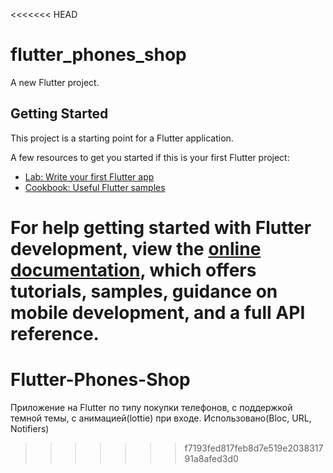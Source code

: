 <<<<<<< HEAD
# flutter_phones_shop

A new Flutter project.

## Getting Started

This project is a starting point for a Flutter application.

A few resources to get you started if this is your first Flutter project:

- [Lab: Write your first Flutter app](https://docs.flutter.dev/get-started/codelab)
- [Cookbook: Useful Flutter samples](https://docs.flutter.dev/cookbook)

For help getting started with Flutter development, view the
[online documentation](https://docs.flutter.dev/), which offers tutorials,
samples, guidance on mobile development, and a full API reference.
=======
# Flutter-Phones-Shop
Приложение на Flutter по типу покупки телефонов, с поддержкой темной темы, с анимацией(lottie) при входе. Использовано(Bloc, URL, Notifiers)
>>>>>>> f7193fed817feb8d7e519e203831791a8afed3d0
